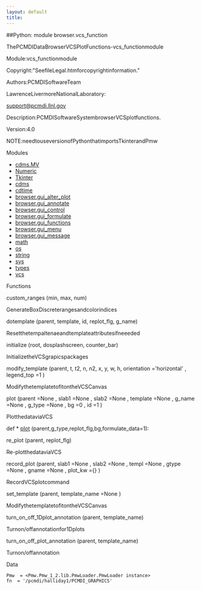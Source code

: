 ```yaml
---
layout: default
title:
---
```


##Python: module browser.vcs_function

ThePCMDIDataBrowserVCSPlotFunctions-vcs_functionmodule  

Module:vcs_functionmodule

Copyright:"SeefileLegal.htmforcopyrightinformation."

Authors:PCMDISoftwareTeam

LawrenceLivermoreNationalLaboratory:

support@pcmdi.llnl.gov

Description:PCMDISoftwareSystembrowserVCSplotfunctions.

Version:4.0

NOTE:needtouseversionofPythonthatimportsTkinterandPmw  

Modules 

* [cdms.MV](cdms.MV.html)  
* [Numeric](Numeric.html)  
* [Tkinter](Tkinter.html)  
* [cdms](cdms.html)  
* [cdtime](cdtime.html)  
* [browser.gui_alter_plot](browser.gui_alter_plot.html)  
* [browser.gui_annotate](browser.gui_annotate.html)  
* [browser.gui_control](browser.gui_control.html)  
* [browser.gui_formulate](browser.gui_formulate.html)  
* [browser.gui_functions](browser.gui_functions.html)  
* [browser.gui_menu](browser.gui_menu.html)  
* [browser.gui_message](browser.gui_message.html)  
* [math](math.html)  
* [os](os.html)  
* [string](string.html)  
* [sys](sys.html)  
* [types](types.html)  
* [vcs](vcs.html)  

Functions 

custom_ranges  (min, max, num) 

GenerateBoxDiscreterangesandcolorindices  

dotemplate  (parent, template, id, replot_flg, g_name) 

Resetthetempaltenaeandtemplateattributesifneeeded 

initialize  (root, dosplashscreen, counter_bar) 

InitializetheVCSgrapicspackages  

modify_template  (parent, t, t2, n, n2, x, y, w, h, orientation  ='horizontal'  , legend_top  =1  ) 

ModifythetemplatetofitontheVCSCanvas  

plot  (parent  =None  , slab1  =None  , slab2  =None  , template  =None  , g_name  =None  , g_type  =None  , bg  =0  , id  =1  ) 

PlotthedataviaVCS  

def * [plot]() (parent,g_type,replot_flg,bg,formulate_data=1): 

re_plot  (parent, replot_flg) 

Re-plotthedataviaVCS  

record_plot  (parent, slab1  =None  , slab2  =None  , templ  =None  , gtype  =None  , gname  =None  , plot_kw  ={}  ) 

RecordVCSplotcommand  

set_template  (parent, template_name  =None  ) 

ModifythetemplatetofitontheVCSCanvas  

turn_on_off_1Dplot_annotation  (parent, template_name) 

Turnon/offannotationfor1Dplots  

turn_on_off_plot_annotation  (parent, template_name) 

Turnon/offannotation  

Data 

    Pmw  = <Pmw.Pmw_1_2.lib.PmwLoader.PmwLoader instance>   
    fn  = '/pcmdi/halliday1/PCMDI_GRAPHICS' 

